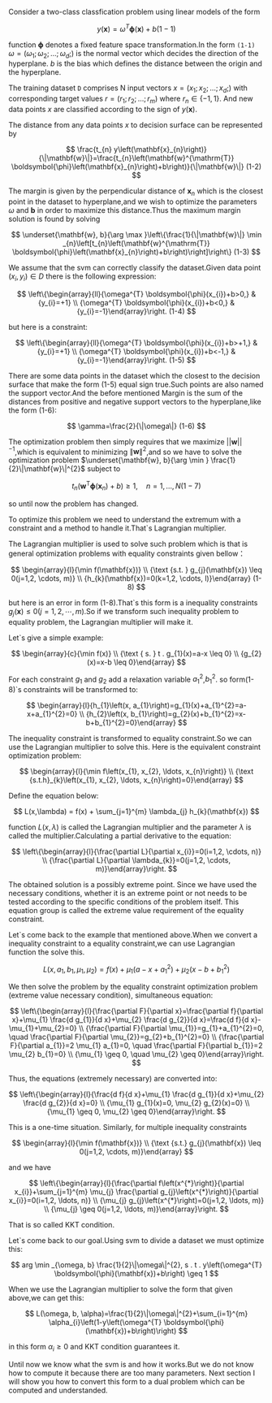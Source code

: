Consider a two-class classfication problem using linear models of the form
 
$$
y(\mathbf{x})=\omega^{T} \boldsymbol{\phi}(\mathbf{x})+b(1-1)
$$

function $\boldsymbol{\phi}$ denotes a fixed feature space transformation.In the form `(1-1)` $\omega=\left(\omega_{1} ; \omega_{2} ; \ldots ; \omega_{d} ;\right)$ is the normal vector which decides the direction of the hyperplane. $b$ is the bias which defines the distance between the origin and the hyperplane.

The training dataset `D` comprises N input vectors $x=\left(x_{1} ; x_{2} ; \ldots ; x_{d} ;\right)$  with corresponding target values $r=\left(r_{1} ; r_{2} ; \ldots ; r_{m}\right)$ where $r_{n} \in\{-1,1\}$. And new data points $x$ are classified according to the sign of $y(\mathbf{x})$.

The distance from any data points $x$ to decision surface can be represented by

$$
\frac{t_{n} y\left(\mathbf{x}_{n}\right)}{\|\mathbf{w}\|}=\frac{t_{n}\left(\mathbf{w}^{\mathrm{T}} \boldsymbol{\phi}\left(\mathbf{x}_{n}\right)+b\right)}{\|\mathbf{w}\|}   (1-2)
$$

The margin is given by the perpendicular distance of $\mathbf{x}_{n}$ which is the closest point in the dataset to hyperplane,and we wish to optimize the parameters $\omega$ and $\mathbf{b}$ in order to maximize this distance.Thus the maximum margin solution is found by solving 

$$
\underset{\mathbf{w}, b}{\arg \max }\left\{\frac{1}{\|\mathbf{w}\|} \min _{n}\left[t_{n}\left(\mathbf{w}^{\mathrm{T}} \boldsymbol{\phi}\left(\mathbf{x}_{n}\right)+b\right)\right]\right\} (1-3)
$$

We assume that the svm can correctly classify the dataset.Given data point $\left(x_{i}, y_{i}\right) \in D$ there is the following expression:

$$
\left\{\begin{array}{ll}{\omega^{T} \boldsymbol{\phi}(x_{i})+b>0,} & {y_{i}=+1} \\ {\omega^{T} \boldsymbol{\phi}(x_{i})+b<0,} & {y_{i}=-1}\end{array}\right.  (1-4)
$$

but here is a constraint:

$$
\left\{\begin{array}{ll}{\omega^{T} \boldsymbol{\phi}(x_{i})+b>+1,} & {y_{i}=+1} \\ {\omega^{T} \boldsymbol{\phi}(x_{i})+b<-1,} & {y_{i}=-1}\end{array}\right. (1-5)
$$

There are some data points in the dataset which the closest to the decision surface that make the form (1-5) equal sign true.Such points are also named the support vector.And the before mentioned Margin is the sum of the distances from positive and negative support vectors to the hyperplane,like the form (1-6):

$$
\gamma=\frac{2}{\|\omega\|} (1-6)
$$

The optimization problem then simply requires that we maximize $| | \mathbf{w}| |^{-1}$,which is equivalent to minimizing $\|\mathbf{w}\|^{2}$,and so we have to solve the optimization problem $\underset{\mathbf{w}, b}{\arg \min } \frac{1}{2}\|\mathbf{w}\|^{2}$ subject to 

$$
t_{n}\left(\mathbf{w}^{\mathrm{T}} \boldsymbol{\phi}\left(\mathbf{x}_{n}\right)+b\right) \geqslant 1, \quad n=1, \ldots, N (1-7)
$$

so until now the problem has changed.

To optimize this problem we need to understand the extremum with a constraint and a method to handle it.That`s Lagrangian multiplier.

The Lagrangian multiplier is used to solve such problem which is that is general optimization problems with equality constraints given bellow：

$$
\begin{array}{l}{\min f(\mathbf{x})} \\ {\text {s.t. } g_{j}(\mathbf{x}) \leq 0(j=1,2, \cdots, m)} \\ {h_{k}(\mathbf{x})=0(k=1,2, \cdots, l)}\end{array} (1-8)
$$

but here is an error in form (1-8).That`s this form is a inequality constraints $g_{j}(\mathbf{x}) \leq 0(j=1,2, \cdots, m)$.So if we transform such inequality problem to equality problem, the Lagrangian multiplier will make it.

Let`s give a simple example:

$$
\begin{array}{c}{\min f(x)} \\ {\text { s. } t . g_{1}(x)=a-x \leq 0} \\ {g_{2}(x)=x-b \leq 0}\end{array}
$$

For each constraint $g_{1}$ and $g_{2}$ add a relaxation variable $a_{1}^{2}$,$b_{1}^{2}$.
so form(1-8)`s constraints will be transformed to:

$$
\begin{array}{l}{h_{1}\left(x, a_{1}\right)=g_{1}(x)+a_{1}^{2}=a-x+a_{1}^{2}=0} \\ {h_{2}\left(x, b_{1}\right)=g_{2}(x)+b_{1}^{2}=x-b+b_{1}^{2}=0}\end{array}
$$

The inequality constraint is transformed to equality constraint.So we can use the Lagrangian multiplier to solve this.
Here is the equivalent constraint optimization problem:

$$
\begin{array}{l}{\min f\left(x_{1}, x_{2}, \ldots, x_{n}\right)} \\ {\text {s.t.h}_{k}\left(x_{1}, x_{2}, \ldots, x_{n}\right)=0}\end{array}
$$


Define the equation below:

$$
L(x,\lambda) = f(x) + \sum_{j=1}^{m} \lambda_{j} h_{k}(\mathbf{x})
$$

function $L(x,\lambda)$ is called the Lagrangian multiplier and the parameter $\lambda$ is called the multiplier.Calculating a partial derivative to the equation:

$$
\left\{\begin{array}{l}{\frac{\partial L}{\partial x_{i}}=0(i=1,2, \cdots, n)} \\ {\frac{\partial L}{\partial \lambda_{k}}=0(j=1,2, \cdots, m)}\end{array}\right.
$$

The obtained solution is a possibly extreme point. Since we have used the necessary conditions, whether it is an extreme point or not needs to be tested according to the specific conditions of the problem itself. This equation group is called the extreme value requirement of the equality constraint.

Let`s come back to the example that mentioned above.When we convert a inequality constraint to a equality constraint,we can use Lagrangian function the solve this.

$$
L\left(x, a_{1}, b_{1}, \mu_{1}, \mu_{2}\right)=f(x)+\mu_{1}\left(a-x+a_{1}^{2}\right)+\mu_{2}\left(x-b+b_{1}^{2}\right)
$$

We then solve the problem by the equality constraint optimization problem (extreme value necessary condition), simultaneous equation:

$$
\left\{\begin{array}{l}{\frac{\partial F}{\partial x}=\frac{\partial f}{\partial x}+\mu_{1} \frac{d g_{1}}{d x}+\mu_{2} \frac{d g_{2}}{d x}=\frac{d f}{d x}-\mu_{1}+\mu_{2}=0} \\ {\frac{\partial F}{\partial \mu_{1}}=g_{1}+a_{1}^{2}=0, \quad \frac{\partial F}{\partial \mu_{2}}=g_{2}+b_{1}^{2}=0} \\ {\frac{\partial F}{\partial a_{1}}=2 \mu_{1} a_{1}=0, \quad \frac{\partial F}{\partial b_{1}}=2 \mu_{2} b_{1}=0} \\ {\mu_{1} \geq 0, \quad \mu_{2} \geq 0}\end{array}\right.
$$

Thus, the equations (extremely necessary) are converted into:

$$
\left\{\begin{array}{l}{\frac{d f}{d x}+\mu_{1} \frac{d g_{1}}{d x}+\mu_{2} \frac{d g_{2}}{d x}=0} \\ {\mu_{1} g_{1}(x)=0, \mu_{2} g_{2}(x)=0} \\ {\mu_{1} \geq 0, \mu_{2} \geq 0}\end{array}\right.
$$

This is a one-time situation. Similarly, for multiple inequality constraints

$$
\begin{array}{l}{\min f(\mathbf{x})} \\ {\text {s.t.} g_{j}(\mathbf{x}) \leq 0(j=1,2, \cdots, m)}\end{array}
$$

and we have

$$
\left\{\begin{array}{l}{\frac{\partial f\left(x^{*}\right)}{\partial x_{i}}+\sum_{j=1}^{m} \mu_{j} \frac{\partial g_{j}\left(x^{*}\right)}{\partial x_{i}}=0(i=1,2, \ldots, n)} \\ {\mu_{j} g_{j}\left(x^{*}\right)=0(j=1,2, \ldots, m)} \\ {\mu_{j} \geq 0(j=1,2, \ldots, m)}\end{array}\right.
$$

That is so called KKT condition.

Let`s come back to our goal.Using svm to divide a dataset we must optimize this:

$$
arg \min _{\omega, b} \frac{1}{2}\|\omega\|^{2}, s . t . y\left(\omega^{T} \boldsymbol{\phi}(\mathbf{x})+b\right) \geq 1
$$

When we use the Lagrangian multiplier to solve the form that given above,we can get this:

$$
L(\omega, b, \alpha)=\frac{1}{2}\|\omega\|^{2}+\sum_{i=1}^{m} \alpha_{i}\left(1-y\left(\omega^{T} \boldsymbol{\phi}(\mathbf{x})+b\right)\right)
$$

in this form $\alpha_{i} \geq 0$ and KKT condition guarantees it.

Until now we know what the svm is and how it works.But we do not know how to compute it because there are too many parameters.
Next section I will show you how to convert this form to a dual problem which can be computed and understanded.
